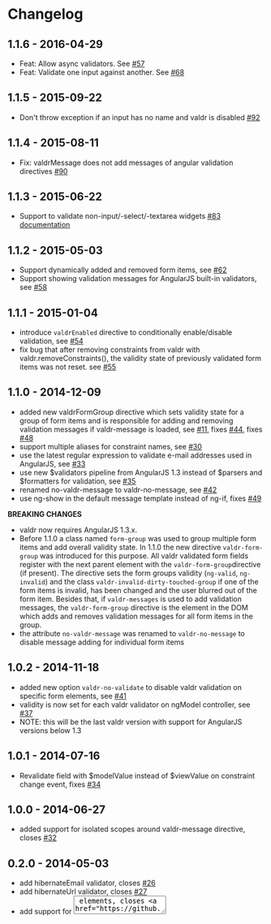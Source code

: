 # Changelog
## 1.1.6 - 2016-04-29
- Feat: Allow async validators. See [#57](https://github.com/netceteragroup/valdr/issues/57)
- Feat: Validate one input against another. See [#68](https://github.com/netceteragroup/valdr/issues/68)

## 1.1.5 - 2015-09-22
- Don't throw exception if an input has no name and valdr is disabled [#92](https://github.com/netceteragroup/valdr/pull/92)

## 1.1.4 - 2015-08-11
- Fix: valdrMessage does not add messages of angular validation directives [#90](https://github.com/netceteragroup/valdr/issues/90)

## 1.1.3 - 2015-06-22
- Support to validate non-input/-select/-textarea widgets [#83](https://github.com/netceteragroup/valdr/issues/83) [documentation](https://github.com/netceteragroup/valdr#applying-validation-to-custom-input-widgets)

## 1.1.2 - 2015-05-03
- Support dynamically added and removed form items, see [#62](https://github.com/netceteragroup/valdr/issues/62)
- Support showing validation messages for AngularJS built-in validators, see [#58](https://github.com/netceteragroup/valdr/issues/58)

## 1.1.1 - 2015-01-04
- introduce ```valdrEnabled``` directive to conditionally enable/disable validation, see [#54](https://github.com/netceteragroup/valdr/issues/54)
- fix bug that after removing constraints from valdr with valdr.removeConstraints(), the validity state of previously validated form items was not reset. see [#55](https://github.com/netceteragroup/valdr/issues/55)

## 1.1.0 - 2014-12-09
- added new valdrFormGroup directive which sets validity state for a group of form items and is responsible for adding and removing validation messages if valdr-message is loaded, see [#11](https://github.com/netceteragroup/valdr/issues/11), fixes [#44](https://github.com/netceteragroup/valdr/issues/44), fixes [#48](https://github.com/netceteragroup/valdr/issues/48)
- support multiple aliases for constraint names, see [#30](https://github.com/netceteragroup/valdr/issues/30)
- use the latest regular expression to validate e-mail addresses used in AngularJS, see [#33](https://github.com/netceteragroup/valdr/issues/33)
- use new $validators pipeline from AngularJS 1.3 instead of $parsers and $formatters for validation, see [#35](https://github.com/netceteragroup/valdr/issues/35)
- renamed no-valdr-message to valdr-no-message, see [#42](https://github.com/netceteragroup/valdr/issues/42)
- use ng-show in the default message template instead of ng-if, fixes [#49](https://github.com/netceteragroup/valdr/issues/49)

**BREAKING CHANGES**
- valdr now requires AngularJS 1.3.x.
- Before 1.1.0 a class named ```form-group``` was used to group multiple form items and add overall validity state. In 1.1.0
the new directive ```valdr-form-group``` was introduced for this purpose. All valdr validated form fields register with
the next parent element with the ```valdr-form-group```directive (if present). The directive sets the form groups validity
(```ng-valid```, ```ng-invalid```) and the class ```valdr-invalid-dirty-touched-group``` if one of the form items is
invalid, has been changed and the user blurred out of the form item. Besides that, if ```valdr-messages```
is used to add validation messages, the ```valdr-form-group``` directive is the element in the DOM which adds and
removes validation messages for all form items in the group.
- the attribute ```no-valdr-message``` was renamed to ```valdr-no-message``` to disable message adding for individual
form items

## 1.0.2 - 2014-11-18
- added new option ```valdr-no-validate``` to disable valdr validation on specific form elements, see [#41](https://github.com/netceteragroup/valdr/pull/41)
- validity is now set for each valdr validator on ngModel controller, see [#37](https://github.com/netceteragroup/valdr/issues/37)
- NOTE: this will be the last valdr version with support for AngularJS versions below 1.3

## 1.0.1 - 2014-07-16
- Revalidate field with $modelValue instead of $viewValue on constraint change event, fixes [#34](https://github.com/netceteragroup/valdr/pull/34)

## 1.0.0 - 2014-06-27
- added support for isolated scopes around valdr-message directive, closes [#32](https://github.com/netceteragroup/valdr/issues/32)

## 0.2.0 - 2014-05-03
- add hibernateEmail validator, closes [#26](https://github.com/netceteragroup/valdr/issues/26)
- add hibernateUrl validator, closes [#27](https://github.com/netceteragroup/valdr/issues/27)
- add support for <textarea> elements, closes [#22](https://github.com/netceteragroup/valdr/issues/22)
- support form groups with multiple levels, closes [#29](https://github.com/netceteragroup/valdr/issues/29)
- add min/max validators for numbers
- prefixed all internal validator services with valdr to avoid name collisions

## 0.1.1 - 2014-04-17
- add support for <select> elements, closes [#20](https://github.com/netceteragroup/valdr/issues/20)
